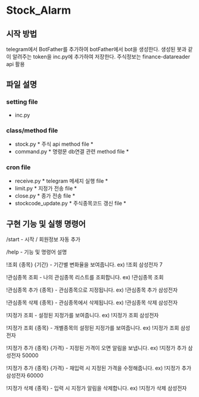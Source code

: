 # Stock_Alarm

## 시작 방법
telegram에서 BotFather를 추가하여 botFather에서 bot을 생성한다.
생성된 봇과 같이 알려주는 token을 inc.py에 추가하여 저장한다.
주식정보는 finance-datareader api 활용

## 파일 설명
### setting file
- inc.py

### class/method file
- stock.py      * 주식 api method file *
- command.py    * 명령문 db연결 관련 method file *

### cron file 
- receive.py    * telegram 메세지 실행 file *
- limit.py      * 지정가 전송 file *
- close.py      * 종가 전송 file *
- stockcode_update.py   * 주식종목코드 갱신 file *

## 구현 기능 및 실행 명령어
/start - 시작 / 회원정보 자동 추가

/help - 기능 및 명령어 설명

!조회 {종목} {기간} - 기간별 변화율을 보여줍니다. ex) !조회 삼성전자 7

!관심종목 조회 - 나의 관심종목 리스트를 조회합니다. ex) !관심종목 조회

!관심종목 추가 {종목} - 관심종목으로 지정됩니다. ex) !관심종목 추가 삼성전자

!관심종목 삭제 {종목} - 관심종목에서 삭제됩니다. ex) !관심종목 삭제 삼성전자

!지정가 조회 - 설정된 지정가를 보여줍니다. ex) !지정가 조회 삼성전자

!지정가 조회 {종목} - 개별종목의 설정된 지정가를 보여줍니다. ex) !지정가 조회 삼성전자

!지정가 추가 {종목} {가격} - 지정된 가격이 오면 알림을 보냅니다. ex) !지정가 추가 삼성전자 50000

!지정가 추가 {종목} {가격} - 재입력 시 지정된 가격을 수정해줍니다. ex) !지정가 추가 삼성전자 60000

!지정가 삭제 {종목} - 입력 시 지정가 알림을 삭제합니다. ex) !지정가 삭제 삼성전자
